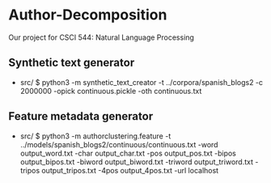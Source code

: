 # Author-Decomposition
Our project for CSCI 544: Natural Language Processing

## Synthetic text generator
* src/ $ python3 -m synthetic_text_creator -t ../corpora/spanish_blogs2 -c 2000000 -opick continuous.pickle -oth continuous.txt

## Feature metadata generator
* src/ $ python3 -m authorclustering.feature -t ../models/spanish_blogs2/continuous/continuous.txt -word output_word.txt -char output_char.txt -pos output_pos.txt -bipos output_bipos.txt -biword output_biword.txt -triword output_triword.txt -tripos output_tripos.txt -4pos output_4pos.txt -url localhost
